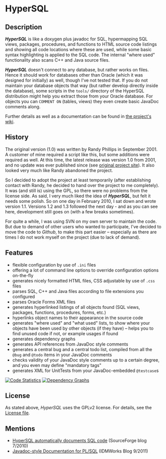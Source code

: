 # HyperSQL
## Description
***HyperSQL*** is like a doxygen plus javadoc for SQL, hypermapping SQL views, packages, procedures, and functions to HTML source code listings and
showing all code locations where these are used, while some basic syntax highlighting is applied to the SQL code. The internal "where used"
functionality also scans C++ and Java source files.

***HyperSQL*** doesn't connect to any database, but rather works on files. Hence it should work for databases other than Oracle (which it was
designed for initially) as well, though I've not tested that. If you do not maintain your database objects that way (but rather develop directly
inside the database), some scripts in the `tools/` directory of the HyperSQL distribution might help you extract those from your Oracle database.
For objects you can `COMMENT ON` (tables, views) they even create basic JavaDoc comments along.

Further details as well as a documentation can be found in [the project's wiki](https://github.com/IzzySoft/HyperSQL/wiki).


## History
The original version (1.0) was written by Randy Phillips in September 2001. A customer of mine required a script like this, but some additions
were required as well. At this time, the latest release was version 1.0 from 2001, and no update was ever published since (see
[original project site](http://hypersql.sourceforge.net/)). It also looked very much like Randy abandoned the project.

So I decided to adopt the project at least temporarily (after establishing contact with Randy, he decided to hand over the project to
me completely). It was (and still is) using the GPL, so there were no problems from the license side. As said, I very much liked the idea of
***HyperSQL***, but felt it needs some polish. So on one day in February 2010, I sat down and wrote version 1.1. Versions 1.2 and 1.3 followed
the next day - and as you can see here, development still goes on (with a few breaks sometimes).

For quite a while, I was using SVN on my own server to maintain the code. But due to demand of other users who wanted to participate, I've decided to move
the code to *Github*, to make this part easier – especially as there are times I do not work myself on the project (due to lack of demand).


## Features
* flexible configuration by use of `.ini` files
* offering a lot of command line options to override configuration options on-the-fly
* generates nicely formatted HTML files, CSS adjustable by use of `.css` files
* parses SQL, C++ and Java files according to file extensions you configured
* parses Oracle Forms XML files
* generates hyperlinked listings of all objects found (SQL views, packages, functions, procedures, forms, etc.)
* hyperlinks object names to their appearance in the source code
* generates "where used" and "what used" lists, to show where your objects have been used by other objects (if they have) – helps you to find
  unused code if not, or example usages if found
* generates dependency graphs
* generates API references from JavaDoc style comments
* generates a central bug and a central todo list, compiled from all the `@bug` and `@todo` items in your JavaDoc comments
* checks validity of your JavaDoc style comments up to a certain degree, and you even may define "mandatory tags"
* generates XML for UnitTests from your JavaDoc-embedded `@testcase`s

[![Code Statistics](https://i.imgur.com/mQV7B44m.png)](https://i.imgur.com/mQV7B44.png) [![Dependency Graphs](https://i.imgur.com/54kPRzCm.png)](https://i.imgur.com/54kPRzC.png)


## License
As stated above, *HyperSQL* uses the GPLv2 license. For details, see the [License file](doc/COPYING).


## Mentions
* [HyperSQL automatically documents SQL code](https://sourceforge.net/blog/hypersql-automatically-documents-sql-code/) (SourceForge blog 7/2010)
* [Javadoc-style Documentation for PL/SQL](http://www.idmworks.com/tips-and-tricks-javadoc-style-documentation-for-plsql/) (IDMWorks Blog 9/2011)
